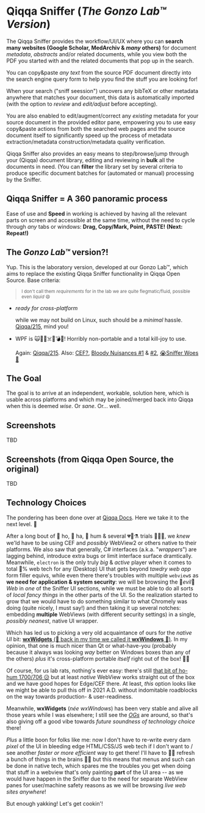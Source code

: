 # Qiqqa Sniffer (*The Gonzo Lab™ Version*)

The Qiqqa Sniffer provides the workflow/UI/UX where you can **search many websites (Google Scholar, MedArchiv & _many_ others)** for document *metadata*, *abstracts* and/or related documents, while you view both the PDF you started with and the related documents that pop up in the search.

You can copy&paste *any text* from the source PDF document directly into the search engine query form to help yyou find the stuff you are looking for!

When your search ("sniff seession") uncovers any bibTeX or other metadata anywhere that matches your document, this data is automatically imported (with the option to *review* and *edit/adjust* before accepting).

You are also enabled to edit/augment/correct any *existing* metadata for your source document in the provided editor pane, empowering you to use easy copy&paste actions from both the searched web pages and the source document itself to significantly speed up the process of metadata extraction/metadata construction/metadata quality verification.

Qiqqa Sniffer also provides an easy means to step/browse/jump through your (Qiqqa) document library, editing and reviewing in **bulk** all the documents in need. (You can **filter** the library set by several criteria to produce specific document batches for (automated or manual) processing by the Sniffer.

## Qiqqa Sniffer = A 360 panoramic process

Ease of use and **Speed** in working is achieved by having all the relevant parts on screen and accessible at the same time, without the need to cycle through *any* tabs or windows: **Drag, Copy/Mark, Point, PASTE! (Next: Repeat!)**

## The *Gonzo Lab™* version?!

Yup. This is the laboratory version, developed at our Gonzo Lab™, which aims to replace the existing Qiqqa Sniffer functionality in Qiqqa Open Source. Base criteria:

> <sup>I don't call them *requirements* for in the lab we are quite flegmatic/fluid, possible even *liquid* 😄</sup>

- *ready for cross-platform* 

  while we may not build on Linux, such should be a *minimal* hassle. [Qiqqa/215](https://github.com/jimmejardine/qiqqa-open-source/issues/215), mind you!
- WPF is 🙀🦛🐷☠️🥩💣💥! Horribly non-portable and a total kill-joy to use.

  Again: [Qiqqa/215](https://github.com/jimmejardine/qiqqa-open-source/issues/215). Also: [CEF?](https://github.com/jimmejardine/qiqqa-open-source/blob/master/docs-src/Progress%20in%20Development/Moving%20away%20for%20Windows-bound%20UI%20(WPF)%20to%20HTML%20-%20feasibility%20tests%20with%20CEF%2BCEFSharp%2BCEFGlue%2BChromely.md), [Bloody Nuisances \#1](https://github.com/jimmejardine/qiqqa-open-source/blob/master/docs-src/Progress%20in%20Development/Considering%20the%20Way%20Forward/Essential%20yet%20hard(er)%20to%20port%20UI%20features.md) & [\#2](https://github.com/jimmejardine/qiqqa-open-source/blob/master/docs-src/Progress%20in%20Development/Considering%20the%20Way%20Forward/Full-Text%20Search%20Engines.md), [😭Sniffer Woes🧅](https://github.com/jimmejardine/qiqqa-open-source/blob/master/docs-src/Progress%20in%20Development/Considering%20the%20Way%20Forward/Qiqqa%20Sniffer%20-%20or%20how%20to%20access%20Google%20Scholar%20et%20al.md) 

## The Goal

The goal is to arrive at an independent, workable, solution here, which is usable across platforms and which may be joined/merged back into Qiqqa when this is deemed *wise*. Or *sane*. Or... well.


## Screenshots

TBD

## Screenshots (from Qiqqa Open Source, the original)

TBD


## Technology Choices

The pondering has been done over at [Qiqqa Docs](https://github.com/jimmejardine/qiqqa-open-source/tree/master/docs-src/Progress%20in%20Development). Here we take it to the next level. 🤸

After a long bout of 🤔 ho, 🤔 ha, 🤔 hum & several 💔🧨⚗️ trials 🧪💥💔, we *knew* we'ld have to be using CEF and *possibly* WebView2 or others native to their platforms. We also saw that generally, C# interfaces (a.k.a. "*wrappers*") are lagging behind, introduce extra bugs or limit interface surface dramtically. Meanwhile, `electron` is the only truly *big* & *active* player when it comes to total 💯% web tech for any (Desktop) UI that gets beyond *tawdry web app* form filler equivs, while even there there's troubles with multiple `webview`s as **we need for application & system security**: we will be browsing the 👿*evil*👿 *Web* in *one* of the Sniffer UI sections, while we must be able to do all sorts of *local* *fancy* *things* in the other parts of the UI. So the realization started to grow that we would have to do something similar to what Chromely was doing (quite nicely, I must say!) and then taking it up several notches: embedding **multiple** WebViews (with different security settings) in a single, *possibly neanest*, native UI wrapper.

Which has led us to picking a very old acquaintance of ours for the *native UI* bit: [**wxWidgets** (🧓 back in my time we called it **wxWindows** 👴)](https://github.com/wxWidgets/wxWidgets). In my opinion, that one is much nicer than Qt or what-have-you (probably because it always was looking *way* better on Windows boxes than any of the others) *plus* it's cross-platform portable *itself* right out of the box! 🥳🎉 

Of course, for us lab rats, nothing's ever easy: there's still [that bit of ho-hum 1700](https://github.com/wxWidgets/wxWidgets/pull/1700)[/706 😥](https://github.com/wxWidgets/wxWidgets/pull/706) but at least *native* WebView works straight out of the box and we have good hopes for Edge/CEF there. At least, *this* option looks like we might be able to pull this off in 2021 A.D. without indomitable roadblocks on the way towards production- & user-readiness.

Meanwhile, **wxWidgets** (*née wxWindows*) has been very stable and alive all those years while I was elsewhere; I still see the [*OGs*](https://www.dictionary.com/e/slang/og/) are around, so that's also giving off a good vibe towards *future soundness of technology choice* there!

*Plus* a little boon for folks like me: now I don't have to re-write every darn *pixel* of the UI in bleeding edge HTML/CSS/JS web tech if I don't want to / see another *faster or more efficient* way to get there! I'll have to 👨‍🌾 refresh a bunch of things in the brains 🧓🧠 but this means that menus and such can be done in native tech, which spares me the troubles you get when doing that stuff in a webview that's only painting **part** of the UI area -- as we would have happen in the Sniffer due to the need for separate WebView panes for user/machine safety reasons as we will be browsing *live web sites anywhere*!

But enough yakking! Let's get cookin'!

